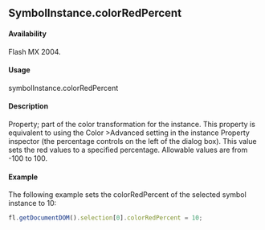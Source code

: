 ## SymbolInstance.colorRedPercent

#### Availability

Flash MX 2004.

#### Usage

symbolInstance.colorRedPercent

#### Description

Property; part of the color transformation for the instance. This property is equivalent to using the Color >Advanced setting in the instance Property inspector (the percentage controls on the left of the dialog box). This value sets the red values to a specified percentage. Allowable values are from -100 to 100.

#### Example

The following example sets the colorRedPercent of the selected symbol instance to 10:

```javascript
fl.getDocumentDOM().selection[0].colorRedPercent = 10;

```
